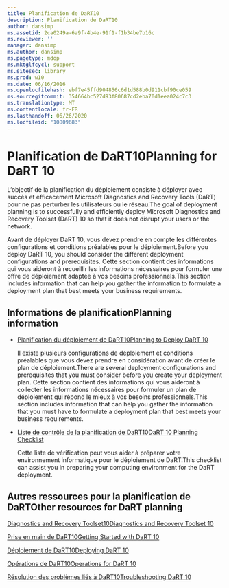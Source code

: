 ```yaml
---
title: Planification de DaRT10
description: Planification de DaRT10
author: dansimp
ms.assetid: 2ca0249a-6a9f-4b4e-91f1-f1b34be7b16c
ms.reviewer: ''
manager: dansimp
ms.author: dansimp
ms.pagetype: mdop
ms.mktglfcycl: support
ms.sitesec: library
ms.prod: w10
ms.date: 06/16/2016
ms.openlocfilehash: ebf7e45ffd904856c6d1d588b0d911cbf90ce059
ms.sourcegitcommit: 354664bc527d93f80687cd2eba70d1eea024c7c3
ms.translationtype: MT
ms.contentlocale: fr-FR
ms.lasthandoff: 06/26/2020
ms.locfileid: "10809683"
---
```

# <span data-ttu-id="3d5d0-103">Planification de DaRT10</span><span class="sxs-lookup"><span data-stu-id="3d5d0-103">Planning for DaRT 10</span></span>


<span data-ttu-id="3d5d0-104">L’objectif de la planification du déploiement consiste à déployer avec succès et efficacement Microsoft Diagnostics and Recovery Tools (DaRT) pour ne pas perturber les utilisateurs ou le réseau.</span><span class="sxs-lookup"><span data-stu-id="3d5d0-104">The goal of deployment planning is to successfully and efficiently deploy Microsoft Diagnostics and Recovery Toolset (DaRT) 10 so that it does not disrupt your users or the network.</span></span>

<span data-ttu-id="3d5d0-105">Avant de déployer DaRT 10, vous devez prendre en compte les différentes configurations et conditions préalables pour le déploiement.</span><span class="sxs-lookup"><span data-stu-id="3d5d0-105">Before you deploy DaRT 10, you should consider the different deployment configurations and prerequisites.</span></span> <span data-ttu-id="3d5d0-106">Cette section contient des informations qui vous aideront à recueillir les informations nécessaires pour formuler une offre de déploiement adaptée à vos besoins professionnels.</span><span class="sxs-lookup"><span data-stu-id="3d5d0-106">This section includes information that can help you gather the information to formulate a deployment plan that best meets your business requirements.</span></span>

## <span data-ttu-id="3d5d0-107">Informations de planification</span><span class="sxs-lookup"><span data-stu-id="3d5d0-107">Planning information</span></span>


-   [<span data-ttu-id="3d5d0-108">Planification du déploiement de DaRT10</span><span class="sxs-lookup"><span data-stu-id="3d5d0-108">Planning to Deploy DaRT 10</span></span>](planning-to-deploy-dart-10.md)

    <span data-ttu-id="3d5d0-109">Il existe plusieurs configurations de déploiement et conditions préalables que vous devez prendre en considération avant de créer le plan de déploiement.</span><span class="sxs-lookup"><span data-stu-id="3d5d0-109">There are several deployment configurations and prerequisites that you must consider before you create your deployment plan.</span></span> <span data-ttu-id="3d5d0-110">Cette section contient des informations qui vous aideront à collecter les informations nécessaires pour formuler un plan de déploiement qui répond le mieux à vos besoins professionnels.</span><span class="sxs-lookup"><span data-stu-id="3d5d0-110">This section includes information that can help you gather the information that you must have to formulate a deployment plan that best meets your business requirements.</span></span>

-   [<span data-ttu-id="3d5d0-111">Liste de contrôle de la planification de DaRT10</span><span class="sxs-lookup"><span data-stu-id="3d5d0-111">DaRT 10 Planning Checklist</span></span>](dart-10-planning-checklist.md)

    <span data-ttu-id="3d5d0-112">Cette liste de vérification peut vous aider à préparer votre environnement informatique pour le déploiement de DaRT.</span><span class="sxs-lookup"><span data-stu-id="3d5d0-112">This checklist can assist you in preparing your computing environment for the DaRT deployment.</span></span>

## <a href="" id="other-resources-for-dart-planning-"></a><span data-ttu-id="3d5d0-113">Autres ressources pour la planification de DaRT</span><span class="sxs-lookup"><span data-stu-id="3d5d0-113">Other resources for DaRT planning</span></span>


[<span data-ttu-id="3d5d0-114">Diagnostics and Recovery Toolset10</span><span class="sxs-lookup"><span data-stu-id="3d5d0-114">Diagnostics and Recovery Toolset 10</span></span>](index.md)

[<span data-ttu-id="3d5d0-115">Prise en main de DaRT10</span><span class="sxs-lookup"><span data-stu-id="3d5d0-115">Getting Started with DaRT 10</span></span>](getting-started-with-dart-10.md)

[<span data-ttu-id="3d5d0-116">Déploiement de DaRT10</span><span class="sxs-lookup"><span data-stu-id="3d5d0-116">Deploying DaRT 10</span></span>](deploying-dart-10.md)

[<span data-ttu-id="3d5d0-117">Opérations de DaRT10</span><span class="sxs-lookup"><span data-stu-id="3d5d0-117">Operations for DaRT 10</span></span>](operations-for-dart-10.md)

[<span data-ttu-id="3d5d0-118">Résolution des problèmes liés à DaRT10</span><span class="sxs-lookup"><span data-stu-id="3d5d0-118">Troubleshooting DaRT 10</span></span>](troubleshooting-dart-10.md)

 

 






